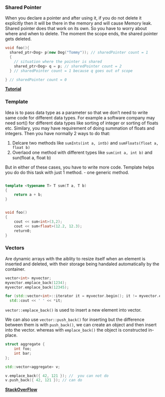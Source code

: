 ### Shared Pointer

When you declare a pointer and after using it, if you do not delete it explicitly then it will be there in the memory and will cause Memory leak. Shared pointer does that work on its own. So you have to worry about where and when to delete. The moment the scope ends, the shared pointer gets deleted.

```c++
void foo(){
  shared_ptr<Dog> p(new Dog("Tommy")); // sharedPointer count = 1 
  {
    // situation where the pointer is shared
    shared_ptr<Dog> q = p; // sharedPointer count = 2
  } // sharedPointer count = 1 because q goes out of scope

} // sharedPointer count = 0
```

[**Tutorial**](https://www.youtube.com/watch?v=qUDAkDvoLas)

### Template

 Idea is to pass data type as a parameter so that we don’t need to write same code for different data types. For example a software company may need sort() for different data types like sorting of integer or sorting of floats etc. Similary, you may have requirement of doing summation of floats and integers. Then you have normally 2 ways to do that:

1. Delcare two methods like `sumInts(int a, intb)` and `sumFloats(float a, float b)`
2. Overlaod one method with different types like `sum(int a, int b)` and sun(float  a, float b)

But in either of these cases, you have to write more code. Template helps you do do this task with just 1 method. - one generic method.

```c++

template <typename T> T sum(T a, T b)
{
	return a + b;
}


void foo()
{
	cout << sum<int>(3,2);
	cout << sum<float>(12.2, 12.3);
	return0;	
}
```

### Vectors

Are dynamic arrays with the aiblity to resize itself when an element is inserted and deleted, with their storage being handaled automatically by the container.


```c++
vector<int> myvector;
myvector.emplace_back(1234);
myvector.emplace_back(12345);

for (std::vector<int>::iterator it = myvector.begin(); it != myvector.end(); ++it)
  std::cout << ' ' << *it;
```

`vector::emplace_back()` is used to insert a new element into vector. 

We can also use `vector::push_back()` for inserting but the difference between them is with `push_back()`, we can create an object and then insert into the vector. whereas with `emplace_back()` the object is constructed in-place.

```c++
struct aggregate {
    int foo;
    int bar;
};

std::vector<aggregate> v;

v.emplace_back({ 42, 121 }); //  you can not do 
v.push_back({ 42, 121 }); // can do
```

[**StackOverFlow**](https://stackoverflow.com/questions/10890653/why-would-i-ever-use-push-back-instead-of-emplace-back/28435599)







